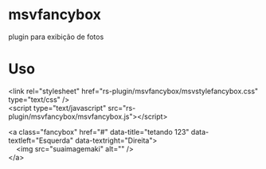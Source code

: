 # msvfancybox
plugin para exibição de fotos

# Uso
&lt;link rel="stylesheet" href="rs-plugin/msvfancybox/msvstylefancybox.css" type="text/css" /&gt;
<br />
&lt;script type="text/javascript" src="rs-plugin/msvfancybox/msvfancybox.js"&gt;&lt;/script&gt;

&lt;a class="fancybox" href="#" data-title="tetando 123" data-textleft="Esquerda" data-textright="Direita"&gt;
<br />
&nbsp;&nbsp;&nbsp;&nbsp;&lt;img src="suaimagemaki" alt="" /&gt;
<br />
&lt;/a&gt;
